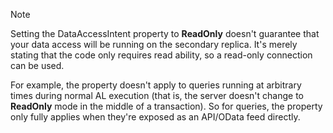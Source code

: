 > [!NOTE]
> Setting the DataAccessIntent property to **ReadOnly** doesn't guarantee that your data access will be running on the secondary replica. It's merely stating that the code only requires read ability, so a read-only connection can be used.
> 
> For example, the property doesn't apply to queries running at arbitrary times during normal AL execution (that is, the server doesn't change to **ReadOnly** mode in the middle of a transaction). So for queries, the property only fully applies when they're exposed as an API/OData feed directly. 
